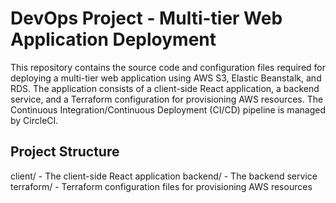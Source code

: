 # DevOps Project - Multi-tier Web Application Deployment

This repository contains the source code and configuration files required for deploying a multi-tier web application using AWS S3, Elastic Beanstalk, and RDS. The application consists of a client-side React application, a backend service, and a Terraform configuration for provisioning AWS resources. The Continuous Integration/Continuous Deployment (CI/CD) pipeline is managed by CircleCI.

## Project Structure

client/ - The client-side React application
backend/ - The backend service
terraform/ - Terraform configuration files for provisioning AWS resources


